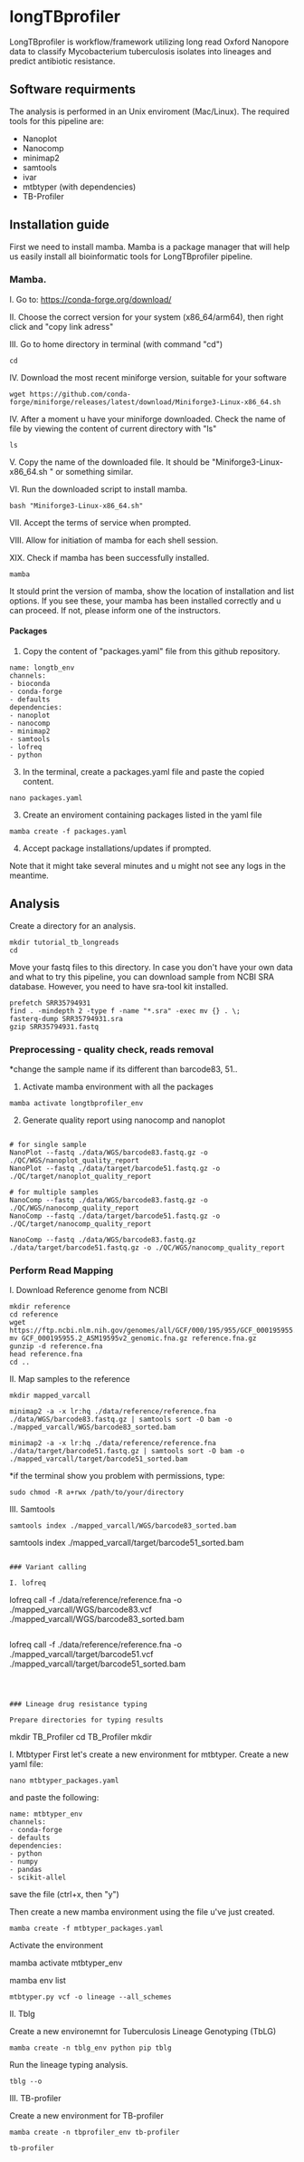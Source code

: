 # longTBprofiler

LongTBprofiler is workflow/framework utilizing long read Oxford Nanopore data to classify Mycobacterium tuberculosis isolates into lineages and predict antibiotic resistance. 

## Software requirments 

The analysis is performed in an Unix enviroment (Mac/Linux). The required tools for this pipeline are:
- Nanoplot
- Nanocomp
- minimap2
- samtools
- ivar
- mtbtyper (with dependencies) 
- TB-Profiler


## Installation guide
First we need to install mamba. Mamba is a package manager that will help us easily install all bioinformatic tools for LongTBprofiler pipeline.

### Mamba.

I. Go to: https://conda-forge.org/download/

II. Choose the correct version for your system (x86_64/arm64), then right click and "copy link adress"

III. Go to home directory in terminal (with command "cd")

  ```
  cd

  ```

IV. Download the most recent miniforge version, suitable for your software

  ```
  wget https://github.com/conda-forge/miniforge/releases/latest/download/Miniforge3-Linux-x86_64.sh
  ```


IV. After a moment u have your miniforge downloaded. Check the name of file by viewing the content of current directory with "ls"

  ```
  ls

  ```


V. Copy the name of the downloaded file. It should be "Miniforge3-Linux-x86_64.sh " or something similar.

VI. Run the downloaded script to install mamba.

  ```
  bash "Miniforge3-Linux-x86_64.sh"

  ```

VII. Accept the terms of service when prompted. 

VIII. Allow for initiation of mamba for each shell session.

XIX. Check if mamba has been successfully installed.

  ```
  mamba
  ```

It stould print the version of mamba, show the location of installation and list options. If you see these, your mamba has been installed correctly and u can proceed. If not, please inform one of the instructors. 


#### Packages 

1. Copy the content of "packages.yaml" file from this github repository.
   
  ```
name: longtb_env
channels: 
- bioconda
- conda-forge
- defaults
dependencies: 
- nanoplot
- nanocomp
- minimap2
- samtools
- lofreq
- python

  ```
   
3. In the terminal, create a packages.yaml file and paste the copied content.

  ```
  nano packages.yaml
  ```
3. Create an enviroment containing packages listed in the yaml file

  ```
  mamba create -f packages.yaml
  ```
4. Accept package installations/updates if prompted. 

Note that it might take several minutes and u might not see any logs in the meantime.


## Analysis

Create a directory for an analysis.

  ```
  mkdir tutorial_tb_longreads
  cd
  ```
Move your fastq files to this directory.
In case you don't have your own data and what to try this pipeline, you can download sample from NCBI SRA database. However, you need to have sra-tool kit installed. 

  ``` # downloading example sample
  prefetch SRR35794931
  find . -mindepth 2 -type f -name "*.sra" -exec mv {} . \;
  fasterq-dump SRR35794931.sra
  gzip SRR35794931.fastq 
  ```

### Preprocessing - quality check, reads removal

*change the sample name if its different than barcode83, 51..

1. Activate mamba environment with all the packages
  ```
  mamba activate longtbprofiler_env
  ```

2.  Generate quality report using nanocomp and nanoplot

  ```

  # for single sample 
  NanoPlot --fastq ./data/WGS/barcode83.fastq.gz -o ./QC/WGS/nanoplot_quality_report
  NanoPlot --fastq ./data/target/barcode51.fastq.gz -o ./QC/target/nanoplot_quality_report

  # for multiple samples
  NanoComp --fastq ./data/WGS/barcode83.fastq.gz -o ./QC/WGS/nanocomp_quality_report
  NanoComp --fastq ./data/target/barcode51.fastq.gz -o ./QC/target/nanocomp_quality_report

  NanoComp --fastq ./data/WGS/barcode83.fastq.gz ./data/target/barcode51.fastq.gz -o ./QC/WGS/nanocomp_quality_report

  ```

### Perform Read Mapping


   I. Download Reference genome from NCBI

  ```
  mkdir reference
  cd reference
  wget https://ftp.ncbi.nlm.nih.gov/genomes/all/GCF/000/195/955/GCF_000195955.2_ASM19595v2/GCF_000195955.2_ASM19595v2_genomic.fna.gz
  mv GCF_000195955.2_ASM19595v2_genomic.fna.gz reference.fna.gz
  gunzip -d reference.fna
  head reference.fna
  cd ..
  
  ```

  II. Map samples to the reference

  ```
  mkdir mapped_varcall
  ```
  ```
  minimap2 -a -x lr:hq ./data/reference/reference.fna ./data/WGS/barcode83.fastq.gz | samtools sort -O bam -o ./mapped_varcall/WGS/barcode83_sorted.bam 
  ```
  ```
  minimap2 -a -x lr:hq ./data/reference/reference.fna ./data/target/barcode51.fastq.gz | samtools sort -O bam -o ./mapped_varcall/target/barcode51_sorted.bam 
  ```

*if the terminal show you problem with permissions, type:
  ```
  sudo chmod -R a+rwx /path/to/your/directory
  ```
  
 
  III. Samtools

  ``` 
  samtools index ./mapped_varcall/WGS/barcode83_sorted.bam
  ```
  samtools index ./mapped_varcall/target/barcode51_sorted.bam
  ```

### Variant calling

  I. lofreq 

  ```
  lofreq call -f ./data/reference/reference.fna -o ./mapped_varcall/WGS/barcode83.vcf ./mapped_varcall/WGS/barcode83_sorted.bam
  ```
  ```
  lofreq call -f ./data/reference/reference.fna -o ./mapped_varcall/target/barcode51.vcf ./mapped_varcall/target/barcode51_sorted.bam
  ```



### Lineage drug resistance typing 

  Prepare directories for typing results
  ```
  mkdir TB_Profiler
  cd TB_Profiler 
  mkdir 



  I. Mtbtyper
  First let's create a new environment for mtbtyper. Create a new yaml file:

  ```
  nano mtbtyper_packages.yaml
  ```
  and paste the following:
  ```
name: mtbtyper_env
channels: 
- conda-forge
- defaults
dependencies:
- python
- numpy
- pandas
- scikit-allel
  ```
  
  save the file (ctrl+x, then "y")

  Then create a new mamba environment using the file u've just created.

  ```
  mamba create -f mtbtyper_packages.yaml
  ```
  Activate the environment

  mamba activate mtbtyper_env

  mamba env list 



  ```
  mtbtyper.py vcf -o lineage --all_schemes
  ```



  II. Tblg

  Create a new environemnt for Tuberculosis Lineage Genotyping (TbLG)

  ```
  mamba create -n tblg_env python pip tblg 
  ```


  Run the lineage typing analysis.

  ```
  tblg --o 
  ```

  III. TB-profiler

  Create a new environment for TB-profiler

  ```
  mamba create -n tbprofiler_env tb-profiler
  ```
  ```
  tb-profiler
  ```
